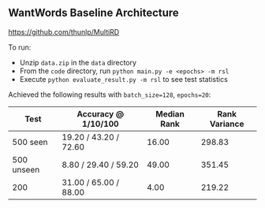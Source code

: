 ## WantWords Baseline Architecture
https://github.com/thunlp/MultiRD

To run: 
- Unzip `data.zip` in the `data` directory
- From the `code` directory, run `python main.py -e <epochs> -m rsl`
- Execute `python evaluate_result.py -m rsl` to see test statistics

Achieved the following results with `batch_size=128`, `epochs=20`:

| Test | Accuracy @ 1/10/100 | Median Rank | Rank Variance |
| -- | -- | -- | -- |
| 500 seen | 19.20 / 43.20 / 72.60 | 16.00 | 298.83 |
| 500 unseen | 8.80 / 29.40 / 59.20 | 49.00 | 351.45 |
|200 | 31.00 / 65.00 / 88.00 | 4.00 | 219.22 |
